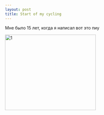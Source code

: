 ```yaml
---
layout: post
title: Start of my cycling
---
```

Мне было 15 лет, когда я написал вот это
пиу

<img src ="../images/cycling-01.jpg" alt="1" align="left" width="300" height="250"  title="1" class="img"> </img>
